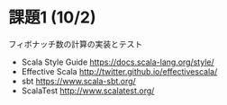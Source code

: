 # 課題1 (10/2)

フィボナッチ数の計算の実装とテスト

* Scala Style Guide https://docs.scala-lang.org/style/
* Effective Scala http://twitter.github.io/effectivescala/
* sbt https://www.scala-sbt.org/
* ScalaTest http://www.scalatest.org/
